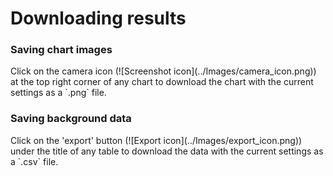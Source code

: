 # Downloading results

<h3>Saving chart images</h3>
Click on the camera icon (![Screenshot icon](../Images/camera_icon.png)) at the top right corner of any chart to download the chart with the current settings as a `.png` file.

<h3>Saving background data</h3>
Click on the 'export' button (![Export icon](../Images/export_icon.png)) under the title of any table to download the data with the current settings as a `.csv` file.
